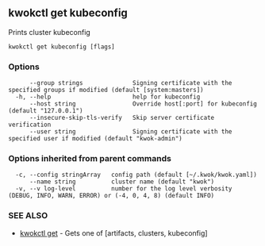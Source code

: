 ## kwokctl get kubeconfig

Prints cluster kubeconfig

```
kwokctl get kubeconfig [flags]
```

### Options

```
      --group strings              Signing certificate with the specified groups if modified (default [system:masters])
  -h, --help                       help for kubeconfig
      --host string                Override host[:port] for kubeconfig (default "127.0.0.1")
      --insecure-skip-tls-verify   Skip server certificate verification
      --user string                Signing certificate with the specified user if modified (default "kwok-admin")
```

### Options inherited from parent commands

```
  -c, --config stringArray   config path (default [~/.kwok/kwok.yaml])
      --name string          cluster name (default "kwok")
  -v, --v log-level          number for the log level verbosity (DEBUG, INFO, WARN, ERROR) or (-4, 0, 4, 8) (default INFO)
```

### SEE ALSO

* [kwokctl get](kwokctl_get.md)	 - Gets one of [artifacts, clusters, kubeconfig]

